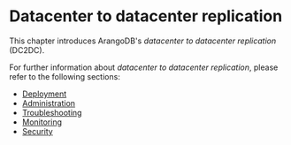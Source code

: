<!-- don't edit here, its from https://@github.com/arangodb/arangosync.git / docs/Manual/ -->
# Datacenter to datacenter replication

This chapter introduces ArangoDB's _datacenter to datacenter replication_ (DC2DC).

For further information about _datacenter to datacenter replication_, please refer
to the following sections:

- [Deployment](../../Deployment/DC2DC/README.md)
- [Administration](../../Administration/DC2DC/README.md)
- [Troubleshooting](../../Troubleshooting/DC2DC/README.md)
- [Monitoring](../../Monitoring/DC2DC/README.md)
- [Security](../../Security/DC2DC/README.md)
